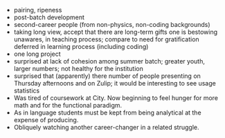  * pairing, ripeness
 * post-batch development
 * second-career people (from non-physics, non-coding backgrounds)
 * taking long view, accept that there are long-term gifts one is bestowing unawares, in teaching process; compare to need for gratification deferred in learning process (including coding)
 * one long project
 * surprised at lack of cohesion among summer batch; greater youth, larger numbers; not healthy for the institution
 * surprised that (apparently) there number of people presenting on Thursday afternoons and on Zulip; it would be interesting to see usage statistics
 * Was tired of coursework at City. Now beginning to feel
hunger for more math and for the functional paradigm.
 * As in language students must be kept from being analytical at the expense of producing.
 * Obliquely watching another career-changer in a related struggle.
 
